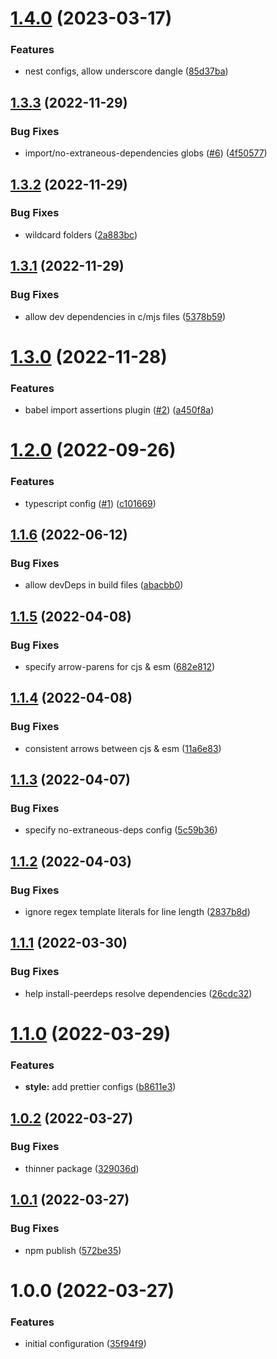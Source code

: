 # [1.4.0](https://github.com/WFCD/eslint-config/compare/v1.3.3...v1.4.0) (2023-03-17)


### Features

* nest configs, allow underscore dangle ([85d37ba](https://github.com/WFCD/eslint-config/commit/85d37ba2835d12ba56611946edf18fdea6655a2e))

## [1.3.3](https://github.com/WFCD/eslint-config/compare/v1.3.2...v1.3.3) (2022-11-29)


### Bug Fixes

* import/no-extraneous-dependencies globs ([#6](https://github.com/WFCD/eslint-config/issues/6)) ([4f50577](https://github.com/WFCD/eslint-config/commit/4f505778a5ea2f5e1181ed551ab51779dafd16b2))

## [1.3.2](https://github.com/WFCD/eslint-config/compare/v1.3.1...v1.3.2) (2022-11-29)


### Bug Fixes

* wildcard folders ([2a883bc](https://github.com/WFCD/eslint-config/commit/2a883bc466d2a6fa4997f17fab1b053f0d369eb8))

## [1.3.1](https://github.com/WFCD/eslint-config/compare/v1.3.0...v1.3.1) (2022-11-29)


### Bug Fixes

* allow dev dependencies in c/mjs files ([5378b59](https://github.com/WFCD/eslint-config/commit/5378b59ffb1531b3a4eb4162db197ecd12e1a80a))

# [1.3.0](https://github.com/WFCD/eslint-config/compare/v1.2.0...v1.3.0) (2022-11-28)


### Features

* babel import assertions plugin ([#2](https://github.com/WFCD/eslint-config/issues/2)) ([a450f8a](https://github.com/WFCD/eslint-config/commit/a450f8a1d0065fc7c29de3eb66b2d8b07a020565))

# [1.2.0](https://github.com/wfcd/eslint-config/compare/v1.1.6...v1.2.0) (2022-09-26)


### Features

* typescript config ([#1](https://github.com/wfcd/eslint-config/issues/1)) ([c101669](https://github.com/wfcd/eslint-config/commit/c101669ab892b60762ee8e48b841cbd4430db78e))

## [1.1.6](https://github.com/wfcd/eslint-config/compare/v1.1.5...v1.1.6) (2022-06-12)


### Bug Fixes

* allow devDeps in build files ([abacbb0](https://github.com/wfcd/eslint-config/commit/abacbb0da29990f875102a6188b530ce86170997))

## [1.1.5](https://github.com/wfcd/eslint-config/compare/v1.1.4...v1.1.5) (2022-04-08)


### Bug Fixes

* specify arrow-parens for cjs & esm ([682e812](https://github.com/wfcd/eslint-config/commit/682e8126a59a89a4521adfa66df2e4a5bc822009))

## [1.1.4](https://github.com/wfcd/eslint-config/compare/v1.1.3...v1.1.4) (2022-04-08)


### Bug Fixes

* consistent arrows between cjs & esm ([11a6e83](https://github.com/wfcd/eslint-config/commit/11a6e83634af08677af5798658f1d4835fe5c5ad))

## [1.1.3](https://github.com/wfcd/eslint-config/compare/v1.1.2...v1.1.3) (2022-04-07)


### Bug Fixes

* specify no-extraneous-deps config ([5c59b36](https://github.com/wfcd/eslint-config/commit/5c59b36988d9dbc385d17cefcb1a231b0848adea))

## [1.1.2](https://github.com/wfcd/eslint-config/compare/v1.1.1...v1.1.2) (2022-04-03)


### Bug Fixes

* ignore regex template literals for line length ([2837b8d](https://github.com/wfcd/eslint-config/commit/2837b8d1d1f5170baa2484db8148e89742881bb8))

## [1.1.1](https://github.com/wfcd/eslint-config/compare/v1.1.0...v1.1.1) (2022-03-30)


### Bug Fixes

* help install-peerdeps resolve dependencies ([26cdc32](https://github.com/wfcd/eslint-config/commit/26cdc32cbb201eda9e06c0b6ab05aed955d6d671))

# [1.1.0](https://github.com/wfcd/eslint-config/compare/v1.0.2...v1.1.0) (2022-03-29)


### Features

* **style:** add prettier configs ([b8611e3](https://github.com/wfcd/eslint-config/commit/b8611e3b4f16636c90840bf103655712ad80b4ff))

## [1.0.2](https://github.com/wfcd/eslint-config/compare/v1.0.1...v1.0.2) (2022-03-27)


### Bug Fixes

* thinner package ([329036d](https://github.com/wfcd/eslint-config/commit/329036d29cb8261bfed79bd2e06e890d1cf81508))

## [1.0.1](https://github.com/wfcd/eslint-config/compare/v1.0.0...v1.0.1) (2022-03-27)


### Bug Fixes

* npm publish ([572be35](https://github.com/wfcd/eslint-config/commit/572be355ed495c1f319498b4c9f9ab00c976e1b2))

# 1.0.0 (2022-03-27)


### Features

* initial configuration ([35f94f9](https://github.com/wfcd/eslint-config/commit/35f94f9724699e30993ac77920f73b3babea2f7f))
